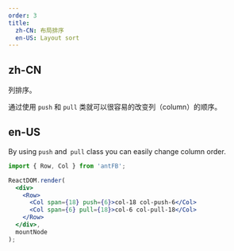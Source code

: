 ```yaml
---
order: 3
title: 
  zh-CN: 布局排序
  en-US: Layout sort
---
```


## zh-CN

列排序。

通过使用 `push` 和 `pull` 类就可以很容易的改变列（column）的顺序。

## en-US

By using `push` and` pull` class you can easily change column order.

````jsx
import { Row, Col } from 'antFB';

ReactDOM.render(
  <div>
    <Row>
      <Col span={18} push={6}>col-18 col-push-6</Col>
      <Col span={6} pull={18}>col-6 col-pull-18</Col>
    </Row>
  </div>,
  mountNode
);
````
